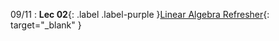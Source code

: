 <!-- ---
title: Lecture 02
--- -->

09/11
: **Lec 02**{: .label .label-purple }[Linear Algebra Refresher](/CSCI5551-Fall23-S2/assets/slides/lec02_linear_algebra_refresher.pdf){: target="_blank" }